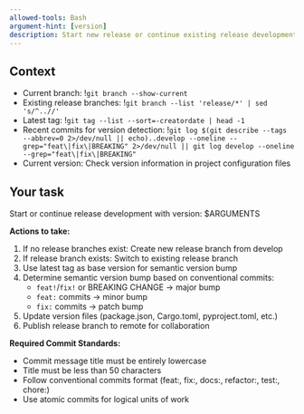 ```yaml
---
allowed-tools: Bash
argument-hint: [version]
description: Start new release or continue existing release development
---
```


## Context

- Current branch: !`git branch --show-current`
- Existing release branches: !`git branch --list 'release/*' | sed 's/^..//'`
- Latest tag: !`git tag --list --sort=-creatordate | head -1`
- Recent commits for version detection: !`git log $(git describe --tags --abbrev=0 2>/dev/null || echo)..develop --oneline --grep="feat\|fix\|BREAKING" 2>/dev/null || git log develop --oneline --grep="feat\|fix\|BREAKING"`
- Current version: Check version information in project configuration files

## Your task

Start or continue release development with version: $ARGUMENTS

**Actions to take:**
1. If no release branches exist: Create new release branch from develop
2. If release branch exists: Switch to existing release branch
3. Use latest tag as base version for semantic version bump
4. Determine semantic version bump based on conventional commits:
   - `feat!`/`fix!` or BREAKING CHANGE → major bump
   - `feat:` commits → minor bump
   - `fix:` commits → patch bump
5. Update version files (package.json, Cargo.toml, pyproject.toml, etc.)
6. Publish release branch to remote for collaboration

**Required Commit Standards:**
- Commit message title must be entirely lowercase
- Title must be less than 50 characters
- Follow conventional commits format (feat:, fix:, docs:, refactor:, test:, chore:)
- Use atomic commits for logical units of work
